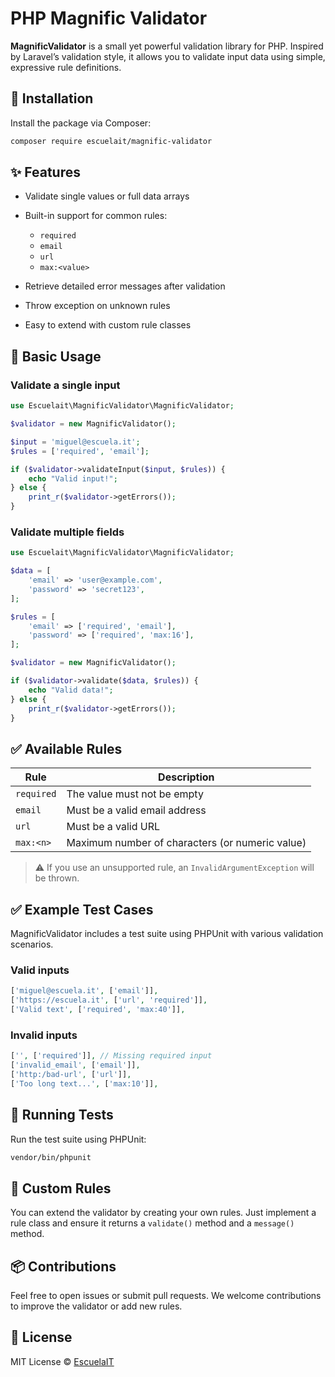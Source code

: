 # PHP Magnific Validator

**MagnificValidator** is a small yet powerful validation library for PHP. Inspired by Laravel’s validation style, it allows you to validate input data using simple, expressive rule definitions.

## 🚀 Installation

Install the package via Composer:

```bash
composer require escuelait/magnific-validator
````

## ✨ Features

* Validate single values or full data arrays
* Built-in support for common rules:

  * `required`
  * `email`
  * `url`
  * `max:<value>`
* Retrieve detailed error messages after validation
* Throw exception on unknown rules
* Easy to extend with custom rule classes

## 🧪 Basic Usage

### Validate a single input

```php
use Escuelait\MagnificValidator\MagnificValidator;

$validator = new MagnificValidator();

$input = 'miguel@escuela.it';
$rules = ['required', 'email'];

if ($validator->validateInput($input, $rules)) {
    echo "Valid input!";
} else {
    print_r($validator->getErrors());
}
```

### Validate multiple fields

```php
use Escuelait\MagnificValidator\MagnificValidator;

$data = [
    'email' => 'user@example.com',
    'password' => 'secret123',
];

$rules = [
    'email' => ['required', 'email'],
    'password' => ['required', 'max:16'],
];

$validator = new MagnificValidator();

if ($validator->validate($data, $rules)) {
    echo "Valid data!";
} else {
    print_r($validator->getErrors());
}
```

## ✅ Available Rules

| Rule       | Description                                     |
| ---------- | ----------------------------------------------- |
| `required` | The value must not be empty                     |
| `email`    | Must be a valid email address                   |
| `url`      | Must be a valid URL                             |
| `max:<n>`  | Maximum number of characters (or numeric value) |

> ⚠️ If you use an unsupported rule, an `InvalidArgumentException` will be thrown.

## ✅ Example Test Cases

MagnificValidator includes a test suite using PHPUnit with various validation scenarios.

### Valid inputs

```php
['miguel@escuela.it', ['email']],
['https://escuela.it', ['url', 'required']],
['Valid text', ['required', 'max:40']],
```

### Invalid inputs

```php
['', ['required']], // Missing required input
['invalid_email', ['email']],
['http:/bad-url', ['url']],
['Too long text...', ['max:10']],
```

## 🧪 Running Tests

Run the test suite using PHPUnit:

```bash
vendor/bin/phpunit
```

## 🧩 Custom Rules

You can extend the validator by creating your own rules. Just implement a rule class and ensure it returns a `validate()` method and a `message()` method.

## 📦 Contributions

Feel free to open issues or submit pull requests. We welcome contributions to improve the validator or add new rules.

## 📝 License

MIT License © [EscuelaIT](https://escuela.it)

